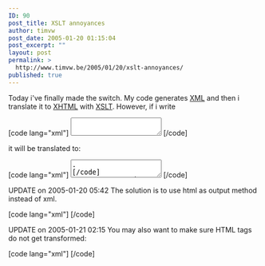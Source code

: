 ```yaml
---
ID: 90
post_title: XSLT annoyances
author: timvw
post_date: 2005-01-20 01:15:04
post_excerpt: ""
layout: post
permalink: >
  http://www.timvw.be/2005/01/20/xslt-annoyances/
published: true
---
```

<p>Today i've finally made the switch. My code generates <a href="http://www.w3.org/XML/">XML</a> and then i translate it to <a href="http://www.w3.org/TR/xhtml1/">XHTML</a> with <a href="http://www.w3.org/TR/xslt">XSLT</a>. However, if i write </p>
[code lang="xml"]
<textarea name="foo"></textarea>
[/code]
<p>it will be translated to:</p>
[code lang="xml"]
<textarea name="foo"/>.
[/code]
<p>A not so good workaround is to write: (Notice the space in the xsl:text)</p>
[code lang="xml"]
<textarea name="foo"><xsl:text> </xsl:text></textarea>
[/code]

<p>UPDATE on 2005-01-20 05:42
The solution is to use html as output method instead of xml.</p>
[code lang="xml"]
<xsl:output method='html'/>
[/code]

<p>UPDATE on 2005-01-21 02:15
You may also want to make sure  HTML tags do not get transformed:</p>
 [code lang="xml"]
<xsl:value-of select="attribute[@name='content']" disable-output-escaping="yes"/>
[/code]